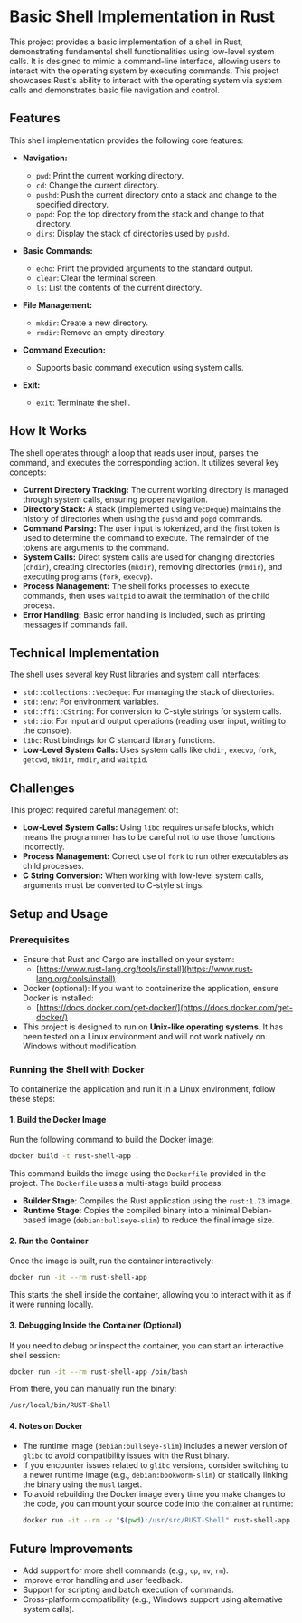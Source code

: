 # Basic Shell Implementation in Rust

This project provides a basic implementation of a shell in Rust, demonstrating fundamental shell functionalities using low-level system calls. It is designed to mimic a command-line interface, allowing users to interact with the operating system by executing commands. This project showcases Rust's ability to interact with the operating system via system calls and demonstrates basic file navigation and control.

## Features

This shell implementation provides the following core features:

*   **Navigation:**
    *   `pwd`: Print the current working directory.
    *   `cd`: Change the current directory.
    *   `pushd`: Push the current directory onto a stack and change to the specified directory.
    *   `popd`: Pop the top directory from the stack and change to that directory.
    *   `dirs`: Display the stack of directories used by `pushd`.

*   **Basic Commands:**
    *   `echo`: Print the provided arguments to the standard output.
    *   `clear`: Clear the terminal screen.
    *   `ls`: List the contents of the current directory.

*   **File Management:**
    *   `mkdir`: Create a new directory.
    *   `rmdir`: Remove an empty directory.

*   **Command Execution:**
    *   Supports basic command execution using system calls.

*   **Exit:**
    *   `exit`: Terminate the shell.

## How It Works

The shell operates through a loop that reads user input, parses the command, and executes the corresponding action. It utilizes several key concepts:

*   **Current Directory Tracking:** The current working directory is managed through system calls, ensuring proper navigation.
*   **Directory Stack:** A stack (implemented using `VecDeque`) maintains the history of directories when using the `pushd` and `popd` commands.
*   **Command Parsing:** The user input is tokenized, and the first token is used to determine the command to execute. The remainder of the tokens are arguments to the command.
*   **System Calls:** Direct system calls are used for changing directories (`chdir`), creating directories (`mkdir`), removing directories (`rmdir`), and executing programs (`fork`, `execvp`).
*   **Process Management:** The shell forks processes to execute commands, then uses `waitpid` to await the termination of the child process.
*   **Error Handling:** Basic error handling is included, such as printing messages if commands fail.

## Technical Implementation

The shell uses several key Rust libraries and system call interfaces:

*   `std::collections::VecDeque`: For managing the stack of directories.
*   `std::env`: For environment variables.
*   `std::ffi::CString`: For conversion to C-style strings for system calls.
*   `std::io`: For input and output operations (reading user input, writing to the console).
*   `libc`: Rust bindings for C standard library functions.
*   **Low-Level System Calls:** Uses system calls like `chdir`, `execvp`, `fork`, `getcwd`, `mkdir`, `rmdir`, and `waitpid`.

## Challenges

This project required careful management of:

*   **Low-Level System Calls:** Using `libc` requires unsafe blocks, which means the programmer has to be careful not to use those functions incorrectly.
*   **Process Management:** Correct use of `fork` to run other executables as child processes.
*   **C String Conversion:** When working with low-level system calls, arguments must be converted to C-style strings.

## Setup and Usage

### Prerequisites

*   Ensure that Rust and Cargo are installed on your system:
    *   [https://www.rust-lang.org/tools/install](https://www.rust-lang.org/tools/install)
*   Docker (optional): If you want to containerize the application, ensure Docker is installed:
    *   [https://docs.docker.com/get-docker/](https://docs.docker.com/get-docker/)
*   This project is designed to run on **Unix-like operating systems**. It has been tested on a Linux environment and will not work natively on Windows without modification.

### Running the Shell with Docker

To containerize the application and run it in a Linux environment, follow these steps:

#### 1. Build the Docker Image

Run the following command to build the Docker image:
```bash
docker build -t rust-shell-app .
```

This command builds the image using the `Dockerfile` provided in the project. The `Dockerfile` uses a multi-stage build process:
- **Builder Stage**: Compiles the Rust application using the `rust:1.73` image.
- **Runtime Stage**: Copies the compiled binary into a minimal Debian-based image (`debian:bullseye-slim`) to reduce the final image size.

#### 2. Run the Container

Once the image is built, run the container interactively:
```bash
docker run -it --rm rust-shell-app
```

This starts the shell inside the container, allowing you to interact with it as if it were running locally.

#### 3. Debugging Inside the Container (Optional)

If you need to debug or inspect the container, you can start an interactive shell session:
```bash
docker run -it --rm rust-shell-app /bin/bash
```

From there, you can manually run the binary:
```bash
/usr/local/bin/RUST-Shell
```

#### 4. Notes on Docker

- The runtime image (`debian:bullseye-slim`) includes a newer version of `glibc` to avoid compatibility issues with the Rust binary.
- If you encounter issues related to `glibc` versions, consider switching to a newer runtime image (e.g., `debian:bookworm-slim`) or statically linking the binary using the `musl` target.
- To avoid rebuilding the Docker image every time you make changes to the code, you can mount your source code into the container at runtime:
  ```bash
  docker run -it --rm -v "$(pwd):/usr/src/RUST-Shell" rust-shell-app cargo run --release
  ```

## Future Improvements

* Add support for more shell commands (e.g., `cp`, `mv`, `rm`).
* Improve error handling and user feedback.
* Support for scripting and batch execution of commands.
* Cross-platform compatibility (e.g., Windows support using alternative system calls).

